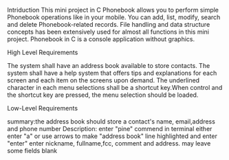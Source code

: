 Intriduction
This mini project in C Phonebook allows you to perform simple Phonebook operations like in your mobile. You can add, list, modify, search and delete Phonebook-related records. File handling and data structure concepts has been extensively used for almost all functions in this mini project. Phonebook in C is a console application without graphics.



High Level Requirements

The system shall have an address book available to store contacts.
The system shall have a help system that offers tips and explanations for each screen and each item on the screens upon demand.
The underlined character in each menu selections shall be a shortcut key.When control and the shortcut key are pressed, the menu selection should be loaded.

Low-Level Requirements

summary:the address book should store a contact's name, email,address and phone number
Description:
enter "pine" commend in terminal
either enter "a" or use arrows to make "address book" line highlighted and enter "enter"
enter nickname, fullname,fcc, comment and address. may leave some fields blank 